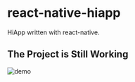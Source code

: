 # react-native-hiapp
HiApp written with react-native.

## The Project is Still Working

![demo](https://raw.githubusercontent.com/BelinChung/react-native-hiapp/master/DemoGifs/demo_v1.gif)